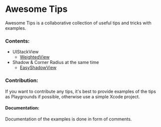 # Awesome Tips
Awesome Tips is a collaborative collection of useful tips and tricks with examples.

### Contents:
 - UIStackView
	 - [WeightedView](https://github.com/NSErfan/iOS-Journey/tree/master/WeightedView-example)
 - Shadow & Corner Radius at the same time
 	 - [EasyShadowView](https://github.com/NSErfan/Awesome-Tips/tree/master/EasyShadow)

### Contribution:
If you want to contribute any tips, it's best to provide examples of the tips as Playgrounds if possible, otherwise use a simple Xcode project.

#### Documentation:
Documentation of the examples is done in form of comments.
